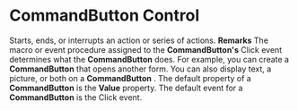
# CommandButton Control



Starts, ends, or interrupts an action or series of actions.
 **Remarks**
The macro or event procedure assigned to the  **CommandButton's** Click event determines what the **CommandButton** does. For example, you can create a **CommandButton** that opens another form. You can also display text, a picture, or both on a **CommandButton** .
The default property of a  **CommandButton** is the **Value** property.
The default event for a  **CommandButton** is the Click event.
